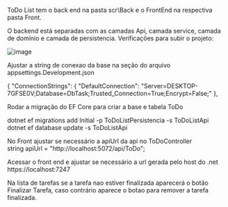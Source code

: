 ToDo List tem o back end na pasta scr\Back e o FrontEnd na respectiva pasta Front.

O backend está separadas com as camadas Api, camada service, camada de domínio e camada de persistencia.
Verificações para subir o projeto:

![image](https://github.com/user-attachments/assets/7ef427a5-cd00-4a0b-ba22-1949352c36b3)


Ajustar a string de conexao da base na seção do arquivo appsettings.Development.json

{
  "ConnectionStrings": {
  "DefaultConnection": "Server=DESKTOP-7GFSE0V;Database=DbTask;Trusted_Connection=True;Encrypt=False;"
},

Rodar a migração do EF Core para criar a base e tabela ToDo

dotnet ef migrations add Initial -p ToDoListPersistencia -s ToDoListApi
dotnet ef database update -s ToDoListApi

No Front ajustar se necessário a apiUrl da api no ToDoController  
  string apiUrl = "http://localhost:5072/api/ToDo";

Acessar o front end e ajustar se necessário a url gerada pelo host do .net
  https://localhost:7247

Na lista de tarefas se a tarefa nao estiver finalizada aparecerá o botão Finalizar Tarefa, caso contrário aparece o botao para 
remover a tarefa finalizada.


